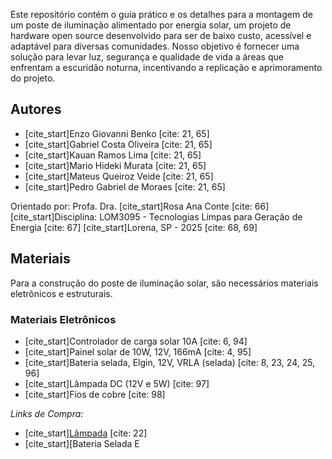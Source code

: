 Este repositório contém o guia prático e os detalhes para a montagem de um poste de iluminação alimentado por energia solar, um projeto de hardware open source desenvolvido para ser de baixo custo, acessível e adaptável para diversas comunidades. Nosso objetivo é fornecer uma solução para levar luz, segurança e qualidade de vida a áreas que enfrentam a escuridão noturna, incentivando a replicação e aprimoramento do projeto.

## Autores
* [cite_start]Enzo Giovanni Benko [cite: 21, 65]
* [cite_start]Gabriel Costa Oliveira [cite: 21, 65]
* [cite_start]Kauan Ramos Lima [cite: 21, 65]
* [cite_start]Mario Hideki Murata [cite: 21, 65]
* [cite_start]Mateus Queiroz Veide [cite: 21, 65]
* [cite_start]Pedro Gabriel de Moraes [cite: 21, 65]

Orientado por: Profa. Dra. [cite_start]Rosa Ana Conte [cite: 66]
[cite_start]Disciplina: LOM3095 - Tecnologias Limpas para Geração de Energia [cite: 67]
[cite_start]Lorena, SP - 2025 [cite: 68, 69]

## Materiais

Para a construção do poste de iluminação solar, são necessários materiais eletrônicos e estruturais.

### Materiais Eletrônicos
* [cite_start]Controlador de carga solar 10A [cite: 6, 94]
* [cite_start]Painel solar de 10W, 12V, 166mA [cite: 4, 95]
* [cite_start]Bateria selada, Elgin, 12V, VRLA (selada) [cite: 8, 23, 24, 25, 96]
* [cite_start]Lâmpada DC (12V e 5W) [cite: 97]
* [cite_start]Fios de cobre [cite: 98]

*Links de Compra:*
* [cite_start][Lâmpada](https://www.mercadolivre.com.br/lampada-bulbo-led-12v-e27-5w-luz-branca-bivolt-para-carro-barco-painel-solar-motorhome/p/MLB19958742) [cite: 22]
* [cite_start][Bateria Selada E
